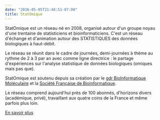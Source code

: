 ```yaml
---
date: "2016-05-05T21:48:51-07:00"
title: StatOmique
---
```



StatOmique est un réseau né en 2008, organisé autour d'un groupe noyau d'une trentaine de statisticiens et bioinformaticiens. C'est un réseau d'échange et d'animation autour des STATISTIQUES des données biologiques à haut-débit. 

Le réseau se réunit dans le cadre de journées, demi-journées à thème au rythme de 2 à 3 par an avec comme ligne directrice : le partage d'expériences sur l'analyse statistique de données biologiques (omiques mais pas que).

StatOmique est soutenu depuis sa création par le [gdr BioInformatique Moléculaire](https://www.gdr-bim.cnrs.fr/) et la [Société Française de Bioinformatique](https://www.sfbi.fr/).

Le réseau comprend aujourd'hui près de 100 abonnés, d'horizons divers (académique, privé), travaillant aux quatre coins de la France et même parfois plus loin.

[En savoir plus](/apropos/)

